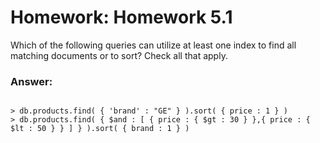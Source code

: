 # Homework: Homework 5.1

Which of the following queries can utilize at least one index to find all matching documents or to sort? Check all that apply.

### Answer:
````

> db.products.find( { 'brand' : "GE" } ).sort( { price : 1 } )
> db.products.find( { $and : [ { price : { $gt : 30 } },{ price : { $lt : 50 } } ] } ).sort( { brand : 1 } )

````
